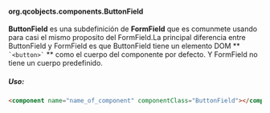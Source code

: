#### org.qcobjects.components.ButtonField

**ButtonField** es una subdefinición de **FormField** que es comunmete usando para casi el mismo proposito del FormField.La principal diferencia entre ButtonField y FormField es que ButtonField tiene un elemento DOM ** `` `<button>` `` ** como el cuerpo del componente por defecto. Y FormField no tiene un cuerpo predefinido.

##### Uso:

```html
<component name="name_of_component" componentClass="ButtonField"></component>
```
